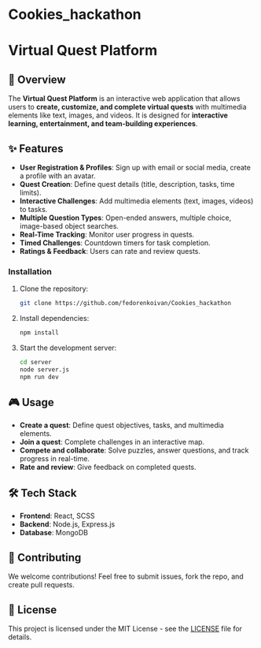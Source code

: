 # Cookies_hackathon

# Virtual Quest Platform

## 📌 Overview

The **Virtual Quest Platform** is an interactive web application that allows users to **create, customize, and complete virtual quests** with multimedia elements like text, images, and videos. It is designed for **interactive learning, entertainment, and team-building experiences**.

## ✨ Features

- **User Registration & Profiles**: Sign up with email or social media, create a profile with an avatar.
- **Quest Creation**: Define quest details (title, description, tasks, time limits).
- **Interactive Challenges**: Add multimedia elements (text, images, videos) to tasks.
- **Multiple Question Types**: Open-ended answers, multiple choice, image-based object searches.
- **Real-Time Tracking**: Monitor user progress in quests.
- **Timed Challenges**: Countdown timers for task completion.
- **Ratings & Feedback**: Users can rate and review quests.

### Installation

1. Clone the repository:
   ```sh
   git clone https://github.com/fedorenkoivan/Cookies_hackathon
   ```
2. Install dependencies:
   ```sh
   npm install
   ```
3. Start the development server:
   ```sh
   cd server
   node server.js
   npm run dev
   ```

## 🎮 Usage

- **Create a quest**: Define quest objectives, tasks, and multimedia elements.
- **Join a quest**: Complete challenges in an interactive map.
- **Compete and collaborate**: Solve puzzles, answer questions, and track progress in real-time.
- **Rate and review**: Give feedback on completed quests.

## 🛠 Tech Stack

- **Frontend**: React, SCSS
- **Backend**: Node.js, Express.js
- **Database**: MongoDB



## 🤝 Contributing

We welcome contributions! Feel free to submit issues, fork the repo, and create pull requests.

## 📜 License

This project is licensed under the MIT License - see the [LICENSE](LICENSE) file for details.

